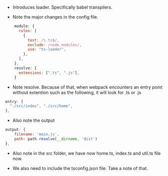 - Introduces loader. Specifically babel transpilers.

- Note the major changes in the config file.

```js
    module: {
      rules: [
        {
          test: /\.ts$/,
          exclude: /node_modules/,
          use: "ts-loader",
        },
      ],
    },
    resolve: {
      extensions: [".ts", ".js"],
    }
```

- Note resolve. Because of that, when webpack encounters an entry point without extention such as the following, it will look for .ts or .js

```js
entry: [
  "./src/index", "./src/home",
],
```

- Also note the output

```js
output: {
    filename: 'main.js',
    path: path.resolve(__dirname, 'dist')
},
```

- Also note in the src folder, we have now home.ts, index.ts and util.ts file now.

- We also need to include the tsconfig.json file. Take a note of that. 

